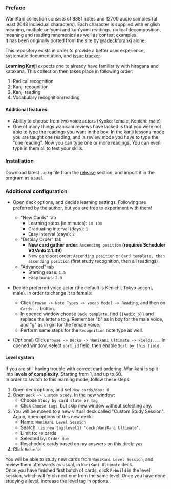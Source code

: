 ### Preface
WaniKani collection consists of 8881 notes and 12700 audio samples 
(at least 2048 individual characters). Each character is supplied with english meaning,
multiple on'yomi and kun'yomi readings, radical decomposition, meaning and reading mnemonics
as well as context examples.  
It has been originally ported from the site by 
[@adeckforanki](https://www.reddit.com/user/adeckforanki/) alone.

This repository exists in order to provide a better user experience, systematic documentation,
and [issue tracker](https://github.com/FredericaBernkastel/WaniKani/issues).

**Learning Kanji** expects one to already have familiarity with hiragana and katakana. 
This collection then takes place in following order:
1. Radical recognition
1. Kanji recognition
1. Kanji reading
1. Vocabulary recognition/reading

#### Additional features:
- Ability to choose from two voice actors (Kyoko: female, Kenichi: male)
- One of many things wanikani reviews have lacked is that you were not able to type the 
  readings you want in the box. In the kanji lessons mode you are taught one reading,
  and in review mode you have to type the "one reading". 
  Now you can type one or more readings. You can even type in them all to test your skills.
  
### Installation
Download latest `.apkg` file from the [release](https://github.com/FredericaBernkastel/WaniKani/releases) section, and import it in the program as usual.

### Additional configuration
- Open deck options, and decide learning settings. Following are preferred by the author,
  but you are free to experiment with them!
  - "New Cards" tab
    - Learning steps (in minutes): `1m 10m`
    - Graduating interval (days): `1`
    - Easy interval (days): `2`
  - "Display Order" tab
    - **New card gather order**: `Ascending position` **(requires Scheduler V3/Anki 2.1.49)**
    - New card sort order: `Ascending position` or `Card template, then ascending position` (first study recognition, then all readings)
  - "Advanced" tab
    - Starting ease: `1.5`
    - Easy bonus: `2.0`
    
- Decide preferred voice actor (the default is Kenichi, Tokyo accent, male). 
  In order to change it to female:
  - Click `Browse -> Note Types -> vocab Model -> Reading`, and then on `Cards...` button.
  - In opened window choose `Back template`, find `{{Audio_b}}` and replace the 
    letter `b` to `g`. Remember "b" as in boy for the male voice, and "g" as in girl for 
    the female voice.
  - Perform same steps for the `Recognition` note type as well.

- (Optional) Click `Browse -> Decks -> Wanikani Ultimate -> Fields...`. In opened window, select `sort_id` field, then enable `Sort by this field`.

#### Level system
If you are still having trouble with correct card ordering, Wanikani is split into **levels of complexity**. Starting from 1, and up to 60.  
In order to switch to this learning mode, follow these steps:
1. Open deck options, and set `New cards/day: 0`
1. Open `Deck -> Custom Study`. In the new window:
    - Choose `Study by card state or tag`
    - Click `Choose tags`, but skip new window without selecting any.
1. You will be moved to a new virtual deck called "Custom Study Session". Again, open options of this new deck.
    - Name: `WaniKani Level Session`
    - Search: `(is:new tag:level1) "deck:WaniKani Ultimate"`.
    - Limit to: `40` cards
    - Selected by: `Order due`
    - Reschedule cards based on my answers on this deck: `yes`
1. Click `Rebuild`

You will be able to study new cards from `WaniKani Level Session`, and review them afterwards as usual, in `WaniKani Ultimate` deck.  
Once you have finished first batch of cards, click `Rebuild` in the level session, which will fetch next one from the same level. Once you have done studying a level, increase the level tag in options.